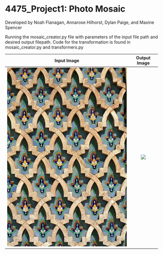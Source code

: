 # 4475_Project1: Photo Mosaic

Developed by Noah Flanagan, Annarose Hilhorst, Dylan Paige, and Maxine Spencer

Running the mosaic_creator.py file with parameters of the input file path and desired output filepath.
Code for the transformation is found in mosaic_creator.py and transformers.py




Input Image            |  Output Image
:-------------------------:|:-------------------------:
<img src="HTML_CS4475_P1/mosaic-wall.jpg" width="500"> |  <img src="HTML_CS4475_P1/output_final_mosaic.jpg" width="500">

